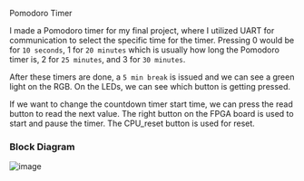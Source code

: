Pomodoro Timer

I made a Pomodoro timer for my final project, where I utilized UART for communication to select the specific time for the timer.
Pressing 0 would be for `10 seconds`, 1 for `20 minutes` which is usually how long the Pomodoro timer is, 2 for `25 minutes`, and 3 for `30 minutes`. 

After these timers are done, a `5 min break` is issued and we can see a green light on the RGB. On the LEDs, we can see which button is getting pressed.

If we want to change the countdown timer start time, we can press the read button to read the next value. 
The right button on the FPGA board is used to start and pause the timer. 
The CPU_reset button is used for reset.

### Block Diagram 
![image](https://github.com/Spring-2024-Classes/sp23-final-project-noodle/assets/127378367/804856e7-22cc-45a9-920d-ec86068c0de0)
